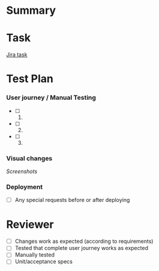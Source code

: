 # Summary

# Task

[Jira task](CHANGE_ME)


# Test Plan
### User journey / Manual Testing

- [ ] 1.

- [ ] 2.

- [ ] 3.

### Visual changes

_Screenshots_

### Deployment

- [ ] Any special requests before or after deploying

# Reviewer

- [ ] Changes work as expected (according to requirements)
- [ ] Tested that complete user journey works as expected
- [ ] Manually tested 
- [ ] Unit/acceptance specs  
